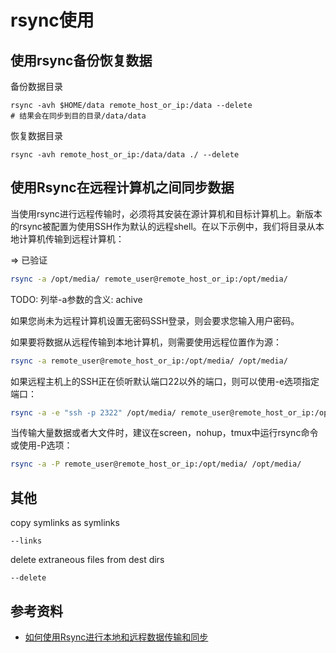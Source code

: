 # rsync使用

## 使用rsync备份恢复数据

备份数据目录
```
rsync -avh $HOME/data remote_host_or_ip:/data --delete
# 结果会在同步到目的目录/data/data
```

恢复数据目录
```
rsync -avh remote_host_or_ip:/data/data ./ --delete
```

## 使用Rsync在远程计算机之间同步数据

当使用rsync进行远程传输时，必须将其安装在源计算机和目标计算机上。新版本的rsync被配置为使用SSH作为默认的远程shell。在以下示例中，我们将目录从本地计算机传输到远程计算机：

=> 已验证
```bash
rsync -a /opt/media/ remote_user@remote_host_or_ip:/opt/media/
```

TODO: 列举-a参数的含义: achive

如果您尚未为远程计算机设置无密码SSH登录，则会要求您输入用户密码。

如果要将数据从远程传输到本地计算机，则需要使用远程位置作为源：

```bash
rsync -a remote_user@remote_host_or_ip:/opt/media/ /opt/media/
```

如果远程主机上的SSH正在侦听默认端口22以外的端口，则可以使用-e选项指定端口：

```bash
rsync -a -e "ssh -p 2322" /opt/media/ remote_user@remote_host_or_ip:/opt/media/
```
当传输大量数据或者大文件时，建议在screen，nohup，tmux中运行rsync命令或使用-P选项：

```bash
rsync -a -P remote_user@remote_host_or_ip:/opt/media/ /opt/media/
```

## 其他

copy symlinks as symlinks
```
--links
```

delete extraneous files from dest dirs
```
--delete
```


## 参考资料

* [如何使用Rsync进行本地和远程数据传输和同步](https://www.myfreax.com/how-to-use-rsync-for-local-and-remote-data-transfer-and-synchronization/)
